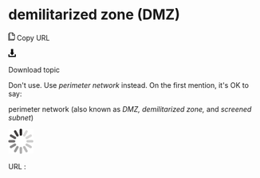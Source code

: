 # demilitarized zone (DMZ)

![Copy URL](media/demilitarized-zone-dmz/Copy.png)
Copy URL

![Download](media/demilitarized-zone-dmz/Download.png)

Download topic

Don't use. Use *perimeter network* instead. On the first mention, it's OK to say:

perimeter network (also known as *DMZ, demilitarized zone,* and *screened subnet*)

![In progress](media/demilitarized-zone-dmz/activity-large.gif)

URL :
